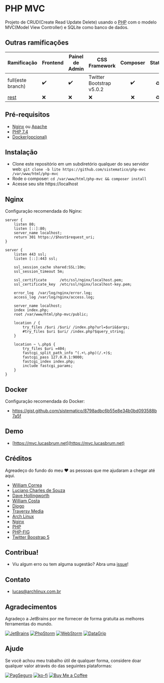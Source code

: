 # PHP MVC

Projeto de CRUD(Create Read Update Delete) usando o [PHP](https://php.net) com o modelo MVC(Model View Controller) e SQLite como banco de dados.

## Outras ramificações

| Ramificação                  | Frontend                     | Painel de Admin              | CSS Framework                | Composer                       | Status                         |
| ---------------------------- | ---------------------------- | ---------------------------- | ---------------------------- | :----------------------------: | :----------------------------: |
| full(este branch)            | :heavy_check_mark:           | :heavy_check_mark:           | Twitter Bootstrap v5.0.2     | :heavy_check_mark:             | :recycle:                      |
| [rest](/../../tree/rest)     | :x:                          | :x:                          | :x:                          | :x:                            | :recycle:                      |

## Pré-requisitos

- [Nginx](https://www.nginx.com) ou [Apache](https://www.apache.org)
- [PHP 7.4](https://php.net)
- [Docker(opcional)](https://www.docker.com/)

## Instalação

- Clone este repositório em um subdiretório qualquer do seu servidor web: `git clone -b lite https://github.com/sistematico/php-mvc /var/www/html/php-mvc`
- Rode o composer: `cd /var/www/html/php-mvc && composer install`
- Acesse seu site https://localhost

## Nginx

Configuração recomendada do Nginx:

```
server {
    listen 80;
    listen [::]:80;
    server_name localhost;
    return 301 https://$host$request_uri;
}

server {
    listen 443 ssl;
    listen [::]:443 ssl;

    ssl_session_cache shared:SSL:10m;
    ssl_session_timeout 5m;

    ssl_certificate      /etc/ssl/nginx/localhost.pem;
    ssl_certificate_key  /etc/ssl/nginx/localhost-key.pem;

    error_log  /var/log/nginx/error.log;
    access_log /var/log/nginx/access.log;

    server_name localhost;
    index index.php;
    root /var/www/html/php-mvc/public;

    location / {
        try_files /$uri /$uri/ /index.php?url=$uri&$args;
        #try_files $uri $uri/ /index.php?$query_string;
    }

    location ~ \.php$ {
        try_files $uri =404;
        fastcgi_split_path_info ^(.+\.php)(/.+)$;
        fastcgi_pass 127.0.0.1:9000;
        fastcgi_index index.php;
        include fastcgi_params;
    }
}
```

## Docker

Configuração recomendada do Docker:

- https://gist.github.com/sistematico/8798adbc6b55e8e34b0bd093588b7a5f

## Demo

- [https://mvc.lucasbrum.net](https://mvc.lucasbrum.net)

## Créditos

Agreadeço do fundo do meu :heart: as pessoas que me ajudaram a chegar até aqui.

- [William Correa](https://github.com/wilcorrea)
- [Luciano Charles de Souza](https://github.com/LucianoCharlesdeSouza)
- [Dave Hollingworth](https://www.udemy.com/course/php-mvc-from-scratch)
- [William Costa](https://www.youtube.com/watch?v=TmeyoTNu748&list=PL_zkXQGHYosGQwNkMMdhRZgm4GjspTnXs)
- [Diogo](https://dzlabs.tech)
- [Traversy Media](https://www.youtube.com/channel/UC29ju8bIPH5as8OGnQzwJyA)
- [Arch Linux](https://archlinux.org)
- [Nginx](https://nginx.org)
- [PHP](https://www.php.net)
- [PHP-FIG](https://www.php-fig.org/psr/psr-4/)
- [Twitter Boostrap 5](https://getbootstrap.com)

## Contribua!

- Viu algum erro ou tem alguma sugestão? Abra uma [issue](https://github.com/sistematico/php-mvc/issues/new)!

## Contato

- lucas@archlinux.com.br

## Agradecimentos

Agradeço a JetBrains por me fornecer de forma gratuita as melhores ferramentas do mundo.

[![JetBrains](https://i.imgur.com/fRGi3wI.png)](https://www.jetbrains.com) [![PhpStorm](https://i.imgur.com/lqhtz4L.png)](https://www.jetbrains.com/phpstorm/) [![WebStorm](https://i.imgur.com/hATeqvO.png)](https://www.jetbrains.com/webstorm/) [![DataGrip](https://i.imgur.com/Lhx4pdh.png)](https://www.jetbrains.com/datagrip/)

## Ajude

Se você achou meu trabalho útil de qualquer forma, considere doar qualquer valor através do das seguintes plataformas:

[![PagSeguro](https://img.shields.io/badge/PagSeguro-gray?logo=pagseguro&logoColor=white&style=flat-square)](https://pag.ae/bfxkQW) [![ko-fi](https://img.shields.io/badge/ko--fi-gray?logo=ko-fi&logoColor=white&style=flat-square)](https://ko-fi.com/L4L119L8J) [![Buy Me a Coffee](https://img.shields.io/badge/Buy_Me_a_Coffee-gray?logo=buy-me-a-coffee&logoColor=white&style=flat-square)](https://www.buymeacoffee.com/sistematico)